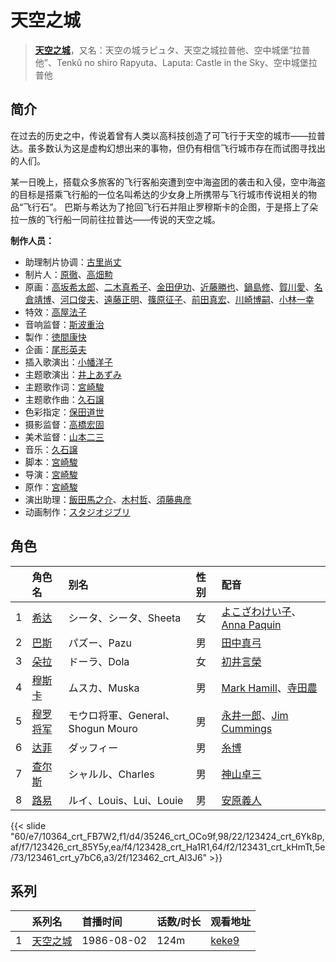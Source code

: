 # 天空之城


> <u>**[天空之城](https://bgm.tv/subject/298)**</u>，又名：天空の城ラピュタ、天空之城拉普他、空中城堡“拉普他”、Tenkû no shiro Rapyuta、Laputa: Castle in the Sky、空中城堡拉普他

## 简介

在过去的历史之中，传说着曾有人类以高科技创造了可飞行于天空的城市——拉普达。虽多数认为这是虚构幻想出来的事物，但仍有相信飞行城市存在而试图寻找出的人们。

某一日晚上，搭载众多旅客的飞行客船突遭到空中海盗团的袭击和入侵，空中海盗的目标是搭乘飞行船的一位名叫希达的少女身上所携带与飞行城市传说相关的物品“飞行石”。
巴斯与希达为了抢回飞行石并阻止罗穆斯卡的企图，于是搭上了朵拉一族的飞行船一同前往拉普达——传说的天空之城。

**制作人员：**
- 助理制片协调：[古里尚丈](https://bgm.tv/person/17816)
- 制片人：[原徹](https://bgm.tv/person/1877)、[高畑勲](https://bgm.tv/person/1506)
- 原画：[高坂希太郎](https://bgm.tv/person/1665)、[二木真希子](https://bgm.tv/person/11680)、[金田伊功](https://bgm.tv/person/2653)、[近藤勝也](https://bgm.tv/person/2109)、[鍋島修](https://bgm.tv/person/1066)、[賀川愛](https://bgm.tv/person/2068)、[名倉靖博](https://bgm.tv/person/1459)、[河口俊夫](https://bgm.tv/person/3393)、[遠藤正明](https://bgm.tv/person/11616)、[篠原征子](https://bgm.tv/person/28966)、[前田真宏](https://bgm.tv/person/1105)、[川崎博嗣](https://bgm.tv/person/2089)、[小林一幸](https://bgm.tv/person/1794)
- 特效：[高屋法子](https://bgm.tv/person/33204)
- 音响监督：[斯波重治](https://bgm.tv/person/269)
- 製作：[徳間康快](https://bgm.tv/person/2117)
- 企画：[尾形英夫](https://bgm.tv/person/1397)
- 插入歌演出：[小幡洋子](https://bgm.tv/person/13763)
- 主题歌演出：[井上あずみ](https://bgm.tv/person/11126)
- 主题歌作词：[宮崎駿](https://bgm.tv/person/1040)
- 主题歌作曲：[久石譲](https://bgm.tv/person/1638)
- 色彩指定：[保田道世](https://bgm.tv/person/1510)
- 摄影监督：[高橋宏固](https://bgm.tv/person/1320)
- 美术监督：[山本二三](https://bgm.tv/person/3471)
- 音乐：[久石譲](https://bgm.tv/person/1638)
- 脚本：[宮崎駿](https://bgm.tv/person/1040)
- 导演：[宮崎駿](https://bgm.tv/person/1040)
- 原作：[宮崎駿](https://bgm.tv/person/1040)
- 演出助理：[飯田馬之介](https://bgm.tv/person/2598)、[木村哲](https://bgm.tv/person/1138)、[須藤典彦](https://bgm.tv/person/407)
- 动画制作：[スタジオジブリ](https://bgm.tv/person/2216)

## 角色

|     |   角色名   |   别名  | 性别 |  配音  |
|:--- |:------  |:----      |:---  |:--   |
| 1 | [希达](https://bgm.tv/character/10364) | シータ、シータ、Sheeta | 女 | [よこざわけい子](https://bgm.tv/person/4536)、[Anna Paquin](https://bgm.tv/person/50449) |
| 2 | [巴斯](https://bgm.tv/character/35246) | パズー、Pazu | 男 | [田中真弓](https://bgm.tv/person/3830) |
| 3 | [朵拉](https://bgm.tv/character/123424) | ドーラ、Dola | 女 | [初井言榮](https://bgm.tv/person/50422) |
| 4 | [穆斯卡](https://bgm.tv/character/123426) | ムスカ、Muska | 男 | [Mark Hamill](https://bgm.tv/person/22711)、[寺田農](https://bgm.tv/person/44261) |
| 5 | [穆罗将军](https://bgm.tv/character/123428) | モウロ将軍、General、Shogun Mouro | 男 | [永井一郎](https://bgm.tv/person/4128)、[Jim Cummings](https://bgm.tv/person/33092) |
| 6 | [达菲](https://bgm.tv/character/123431) | ダッフィー | 男 | [糸博](https://bgm.tv/person/26347) |
| 7 | [查尔斯](https://bgm.tv/character/123461) | シャルル、Charles | 男 | [神山卓三](https://bgm.tv/person/67080) |
| 8 | [路易](https://bgm.tv/character/123462) | ルイ、Louis、Lui、Louie | 男 | [安原義人](https://bgm.tv/person/4420) |

{{< slide "60/e7/10364_crt_FB7W2,f1/d4/35246_crt_OCo9f,98/22/123424_crt_6Yk8p,af/f7/123426_crt_85Y5y,ea/f4/123428_crt_Ha1R1,64/f2/123431_crt_kHmTt,5e/73/123461_crt_y7bC6,a3/2f/123462_crt_Al3J6" >}}

## 系列

|     | 系列名  | 首播时间       | 话数/时长 | 观看地址                                                    |
| :-- | :--- | :--------- | :---- | :------------------------------------------------------ |
| 1   |[天空之城](https://bgm.tv/subject/298)| 1986-08-02 | 124m  | [keke9](https://www.keke9.app/play/22122-4-163064.html) |



